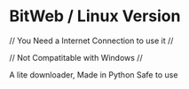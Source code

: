 #  BitWeb / Linux Version

// You Need a Internet Connection to use it //

// Not Compatitable with Windows //

A lite downloader, Made in Python
Safe to use
